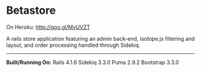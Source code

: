# Betastore

On Heroku: http://goo.gl/MvUVZT

A rails store application featuring an admin back-end, isotope.js filtering and layout, and order processing handled through Sidekiq.

* * *

**Built/Running On:**
Rails 4.1.6
Sidekiq 3.3.0
Puma 2.9.2
Bootstrap 3.3.0